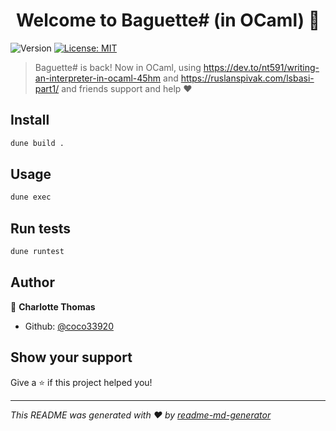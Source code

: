 <h1 align="center">Welcome to Baguette# (in OCaml) 👋</h1>
<p>
  <img alt="Version" src="https://img.shields.io/badge/version-0.1-blue.svg?cacheSeconds=2592000" />
  <a href="#" target="_blank">
    <img alt="License: MIT" src="https://img.shields.io/badge/License-MIT-yellow.svg" />
  </a>
</p>

> Baguette# is back! Now in OCaml, using https://dev.to/nt591/writing-an-interpreter-in-ocaml-45hm and https://ruslanspivak.com/lsbasi-part1/ and friends support and help :heart:

## Install

```sh
dune build .
```

## Usage

```sh
dune exec 
```

## Run tests

```sh
dune runtest
```

## Author

👤 **Charlotte Thomas**

* Github: [@coco33920](https://github.com/coco33920)

## Show your support

Give a ⭐️ if this project helped you!

***
_This README was generated with ❤️ by [readme-md-generator](https://github.com/kefranabg/readme-md-generator)_